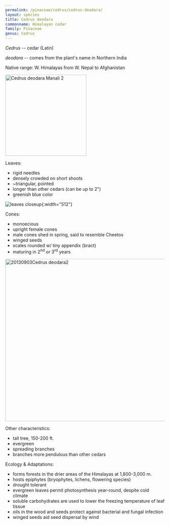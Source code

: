 ```yaml
---
permalink: /pinaceae/cedrus/cedrus-deodara/
layout: species
title: Cedrus deodara
commonname: Himalayan cedar
family: Pinaceae
genus: Cedrus
---
```


*Cedrus* -- cedar (Latin)

*deodara* -- comes from the plant's name in Northern India

Native range: W. Himalayas from W. Nepal to Afghanistan

<a title="Paul Evans from London, United Kingdom / CC BY (https://creativecommons.org/licenses/by/2.0)" href="https://commons.wikimedia.org/wiki/File:Cedrus_deodara_Manali_2.jpg"><img width="256" alt="Cedrus deodara Manali 2" src="https://upload.wikimedia.org/wikipedia/commons/thumb/d/dc/Cedrus_deodara_Manali_2.jpg/256px-Cedrus_deodara_Manali_2.jpg"></a>

Leaves:
  - rigid needles
  - densely crowded on short shoots
  - ~triangular, pointed
  - longer than other cedars (can be up to 2")
  - greenish blue color

![leaves closeup](https://upload.wikimedia.org/wikipedia/commons/thumb/4/4e/Cedrus_deodara_leaves_closeup.jpg/640px-Cedrus_deodara_leaves_closeup.jpg "leaves closeup - courtesy of Alexander Dunkel"){:width="512"}

Cones:
  - monoecious
  - upright female cones
  - male cones shed in spring, said to resemble Cheetos
  - winged seeds
  - scales rounded w/ tiny appendix (bract)
  - maturing in 2<sup>nd</sup> or 3<sup>rd</sup> years

<a title="AnRo0002 / CC0" href="https://commons.wikimedia.org/wiki/File:20130903Cedrus_deodara2.jpg"><img width="512" alt="20130903Cedrus deodara2" src="https://upload.wikimedia.org/wikipedia/commons/thumb/5/53/20130903Cedrus_deodara2.jpg/512px-20130903Cedrus_deodara2.jpg"></a>

Other characteristics:
  - tall tree, 150-200 ft.
  - evergreen
  - spreading branches
  - branches more pendulous than other cedars

Ecology & Adaptations:
  - forms forests in the drier areas of the Himalayas at 1,800-3,000 m.
  - hosts epiphytes (bryophytes, lichens, flowering species)
  - drought tolerant
  - evergreen leaves permit photosynthesis year-round, despite cold climate
  - soluble carbohydrates are used to lower the freezing temperature of leaf tissue
  - oils in the wood and seeds protect against bacterial and fungal infection
  - winged seeds aid seed dispersal by wind
